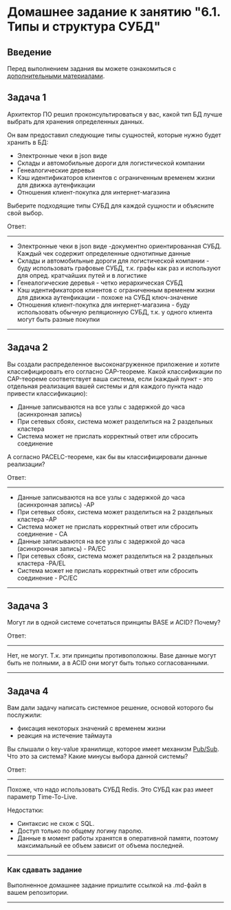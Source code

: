  
# Домашнее задание к занятию "6.1. Типы и структура СУБД"

## Введение

Перед выполнением задания вы можете ознакомиться с
[дополнительными материалами](https://github.com/netology-code/virt-homeworks/tree/master/additional/README.md).

## Задача 1

Архитектор ПО решил проконсультироваться у вас, какой тип БД
лучше выбрать для хранения определенных данных.

Он вам предоставил следующие типы сущностей, которые нужно будет хранить в БД:

- Электронные чеки в json виде
- Склады и автомобильные дороги для логистической компании
- Генеалогические деревья
- Кэш идентификаторов клиентов с ограниченным временем жизни для движка аутенфикации
- Отношения клиент-покупка для интернет-магазина

Выберите подходящие типы СУБД для каждой сущности и объясните свой выбор.

Ответ:

---

- Электронные чеки в json виде -документно ориентированная СУБД. Каждый чек содержит определенные однотипные данные
- Склады и автомобильные дороги для логистической компании - буду использовать графовые СУБД, т.к. графы как раз и используют для опред. кратчайших путей и в логистике
- Генеалогические деревья - четко иерархическая СУБД
- Кэш идентификаторов клиентов с ограниченным временем жизни для движка аутенфикации  - похоже на СУБД ключ-значение
- Отношения клиент-покупка для интернет-магазина - буду использовать обычную реляционную СУБД, т.к. у одного клиента могут быть разные покупки

---


## Задача 2

Вы создали распределенное высоконагруженное приложение и хотите классифицировать его согласно
CAP-теореме. Какой классификации по CAP-теореме соответствует ваша система, если
(каждый пункт - это отдельная реализация вашей системы и для каждого пункта надо привести классификацию):

- Данные записываются на все узлы с задержкой до часа (асинхронная запись)
- При сетевых сбоях, система может разделиться на 2 раздельных кластера
- Система может не прислать корректный ответ или сбросить соединение

А согласно PACELC-теореме, как бы вы классифицировали данные реализации?

Ответ:

---

- Данные записываются на все узлы с задержкой до часа (асинхронная запись) -AP
- При сетевых сбоях, система может разделиться на 2 раздельных кластера -AP
- Система может не прислать корректный ответ или сбросить соединение - CA
- Данные записываются на все узлы с задержкой до часа (асинхронная запись) - PA/EC
- При сетевых сбоях, система может разделиться на 2 раздельных кластера -PA/EL
- Система может не прислать корректный ответ или сбросить соединение - PC/EC

---

## Задача 3

Могут ли в одной системе сочетаться принципы BASE и ACID? Почему?

Ответ:

---

Нет, не могут. Т.к. эти принципы противоположны. Base данные могут быть не полными, а в ACID они могут быть только согласованными. 

---

## Задача 4

Вам дали задачу написать системное решение, основой которого бы послужили:

- фиксация некоторых значений с временем жизни
- реакция на истечение таймаута

Вы слышали о key-value хранилище, которое имеет механизм [Pub/Sub](https://habr.com/ru/post/278237/).
Что это за система? Какие минусы выбора данной системы?



Ответ:

---

Похоже, что надо использовать СУБД Redis. Это СУБД как раз имеет параметр Time-To-Live. 

Недостатки:
 - Синтаксис не схож с SQL.
 - Доступ только по общему логину паролю.
 - Данные в момент работы хранятся в оперативной памяти, поэтому максимальный ее объем зависит от объема последней.


---

### Как cдавать задание

Выполненное домашнее задание пришлите ссылкой на .md-файл в вашем репозитории.

---
